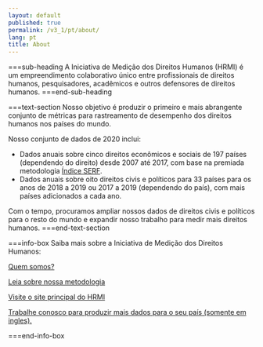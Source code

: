 ```yaml
---
layout: default
published: true
permalink: /v3_1/pt/about/
lang: pt
title: About
---
```


===sub-heading
A Iniciativa de Medição dos Direitos Humanos (HRMI) é um empreendimento colaborativo único entre profissionais de direitos humanos, pesquisadores, acadêmicos e outros defensores de direitos humanos.
===end-sub-heading

===text-section
Nosso objetivo é produzir o primeiro e mais abrangente conjunto de métricas para rastreamento de desempenho dos direitos humanos nos países do mundo.

Nosso conjunto de dados de 2020 inclui:
* Dados anuais sobre cinco direitos econômicos e sociais de 197 países (dependendo do direito) desde 2007 até 2017, com base na premiada metodologia <a href="https://serfindex.uconn.edu/" target="_blank">Índice SERF</a>.
* Dados anuais sobre oito direitos civis e políticos para 33 países para os anos de 2018 a 2019 ou 2017 a 2019 (dependendo do país), com mais países adicionados a cada ano.

Com o  tempo, procuramos ampliar nossos dados de direitos civis e políticos para o resto do mundo e expandir nosso trabalho para medir mais direitos humanos.
===end-text-section

===info-box
Saiba mais sobre a Iniciativa de Medição dos Direitos Humanos:

<a href="https://humanrightsmeasurement.org/pt-pt/about-hrmi/a-equipe/" target="_blank">Quem somos?</a>

<a href="https://humanrightsmeasurement.org/pt-pt/metodologia/visao-geral/" target="_blank">Leia sobre nossa metodologia</a>

<a href="https://humanrightsmeasurement.org/pt-pt/" target="_blank">Visite o site principal do HRMI</a>

<a href="https://humanrightsmeasurement.org/pt-pt/" target="_blank">Trabalhe conosco para produzir mais dados para o seu país (somente em ingles).</a>

===end-info-box
